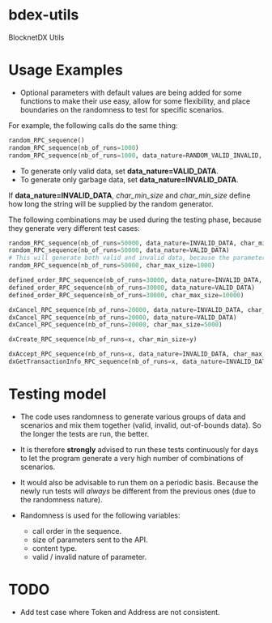 # bdex-utils
BlocknetDX Utils

# Usage Examples

- Optional parameters with default values are being added for some functions to make their use easy, allow for some flexibility, and place boundaries on the randomness to test for specific scenarios.

For example, the following calls do the same thing: 
```python
random_RPC_sequence()
random_RPC_sequence(nb_of_runs=1000)
random_RPC_sequence(nb_of_runs=1000, data_nature=RANDOM_VALID_INVALID, char_min_size=1, char_max_size=12000)
```

- To generate only valid data, set **data_nature=VALID_DATA**. 
- To generate only garbage data, set **data_nature=INVALID_DATA**.

If **data_nature=INVALID_DATA**, *char_min_size* and *char_min_size* define how long the string will be supplied by the random generator.

The following combinations may be used during the testing phase, because they generate very different test cases:
```python
random_RPC_sequence(nb_of_runs=50000, data_nature=INVALID_DATA, char_min_size=10000, char_max_size=12000)
random_RPC_sequence(nb_of_runs=50000, data_nature=VALID_DATA)
# This will generate both valid and invalid data, because the parameter is not specified.
random_RPC_sequence(nb_of_runs=50000, char_max_size=1000)

defined_order_RPC_sequence(nb_of_runs=30000, data_nature=INVALID_DATA, char_min_size=5000, char_max_size=12000)
defined_order_RPC_sequence(nb_of_runs=30000, data_nature=VALID_DATA)
defined_order_RPC_sequence(nb_of_runs=30000, char_max_size=10000)

dxCancel_RPC_sequence(nb_of_runs=20000, data_nature=INVALID_DATA, char_min_size=1, char_max_size=15000)
dxCancel_RPC_sequence(nb_of_runs=20000, data_nature=VALID_DATA)
dxCancel_RPC_sequence(nb_of_runs=20000, char_max_size=5000)

dxCreate_RPC_sequence(nb_of_runs=x, char_min_size=y)

dxAccept_RPC_sequence(nb_of_runs=x, data_nature=INVALID_DATA, char_max_size=y)
dxGetTransactionInfo_RPC_sequence(nb_of_runs=x, data_nature=INVALID_DATA, char_max_size=y)

```

# Testing model

- The code uses randomness to generate various groups of data and scenarios and mix them together (valid, invalid, out-of-bounds data).
So the longer the tests are run, the better.

- It is therefore **strongly** advised to run these tests continuously for days to let the program generate a very high number of combinations of scenarios.

- It would also be advisable to run them on a periodic basis. Because the newly run tests will *always* be different from the previous ones (due to the randomness nature).

- Randomness is used for the following variables:
  - call order in the sequence.
  - size of parameters sent to the API.
  - content type.
  - valid / invalid nature of parameter.



# TODO

- Add test case where Token and Address are not consistent.

